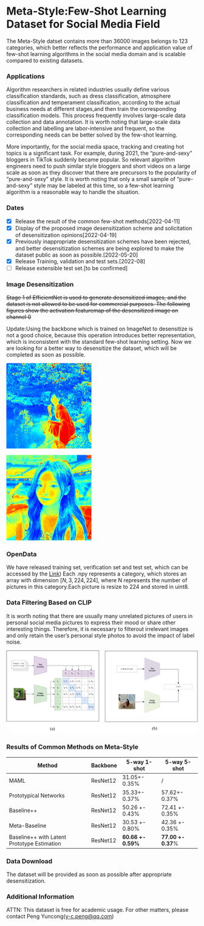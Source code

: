 # Meta-Style:Few-Shot Learning Dataset for Social Media Field

The Meta-Style datset contains more than 36000 images belongs to 123 categories, which better reflects the performance and application value of few-shot learning algorithms in the social media domain and is scalable compared to existing datasets.

### Applications

Algorithm researchers in related industries usually define various classification standards, such as dress classification, atmosphere classification and temperament classification, according to the actual business needs at different stages,and then train the corresponding classification models. This process frequently involves large-scale data collection and data annotation. It is worth noting that large-scale data collection and labelling are labor-intensive and frequent, so the corresponding needs can be better solved by the few-shot learning.

More importantly, for the social media space, tracking and creating hot topics is a significant task. For example, during 2021, the “pure-and-sexy” bloggers in TikTok suddenly became popular. So relevant algorithm engineers need to push similar style bloggers and short videos on a large scale as soon as they discover that there are precursors to the popularity of “pure-and-sexy” style. It is worth noting that only a small sample of “pure-and-sexy” style may be labeled at this time, so a few-shot learning algorithm is a reasonable way to handle the situation.


### Dates

- [x] Release the result of the common few-shot methods[2022-04-11]
- [x] Display of the proposed image desensitization scheme and solicitation of desensitization opinions[2022-04-19]
- [x] Previously inappropriate desensitization schemes have been rejected, and better desensitization schemes are being explored to make the dataset public as soon as possible.[2022-05-20]
- [x] Release Training, validation and test sets.[2022-08]
- [ ] Release extensible test set.[to be confirmed]

### Image Desensitization
~~Stage 1 of EfficientNet is used to generate desensitized images, and the dataset is not allowed to be used for commercial purposes.
The following figures show the activation featuremap of the desensitized image on channel 0~~

Update:Using the backbone which is trained on ImageNet to desensitize is not a good choice, because this operation introduces better representation, which is inconsistent with the standard few-shot learning setting.
Now we are looking for a better way to desensitize the dataset, which will be completed as soon as possible.

![figshow](img/fig1.png)

![figshow](img/fig2.png)

### OpenData
We have released training set, verification set and test set, which can be accessed by the [Link](https://drive.google.com/file/d/1yHvbqYrqm3YtUKs0hAYEn_YKf3iTIW7Y/view?usp=sharing))
Each .npy represents a category, which stores an array with dimension $[N,3,224,224]$, where N represents the number of pictures in this category.Each picture is resize to 224 and stored in uint8.

### Data Filtering Based on CLIP

It is worth noting that there are usually many unrelated pictures of users in personal social media pictures to express their mood or share other interesting things. Therefore, it is necessary to filterout irrelevant images and only retain the user’s personal style photos to avoid the impact of label noise.

![icann_CLIP](img/icann_CLIP.jpg)



### Results of Common Methods on Meta-Style

| Method                                      | Backbone | 5-way 1-shot       | 5-way 5-shot       |
| ------------------------------------------- | -------- | ------------------ | ------------------ |
| MAML                                        | ResNet12 | 31.05+- 0.35%      | /                  |
| Prototypical Networks                       | ResNet12 | 35.33+- 0.37%      | 57.62+- 0.37%      |
| Baseline++                                  | ResNet12 | 50.26 +- 0.43%     | 72.41 +- 0.35%     |
| Meta-Baseline                               | ResNet12 | 30.53 +- 0.80%     | 42.36 +- 0.35%     |
| Baseline++ with Latent Prototype Estimation | ResNet12 | **60.66 +- 0.59%** | **77.00 +- 0.37**% |



### Data Download

The dataset will be provided as soon as possible after appropriate desensitization.



### Additional Information

ATTN: This dataset is free for academic usage. For other matters, please contact Peng Yuncong(y-c.peng@qq.com)
